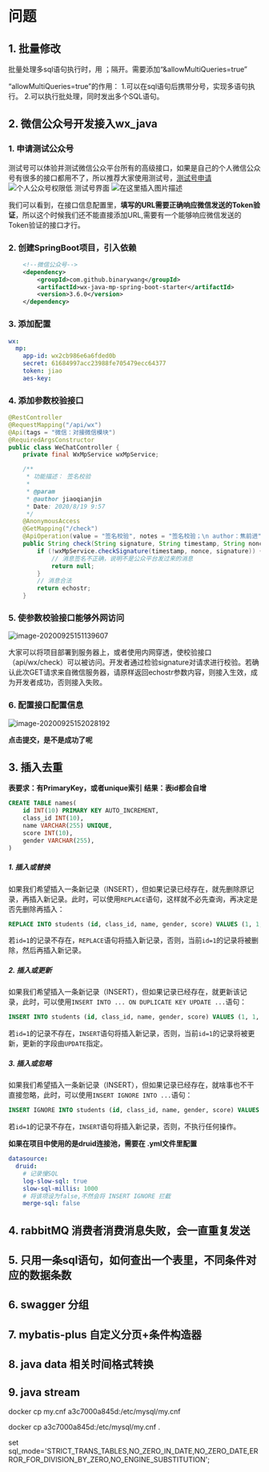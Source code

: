 # 问题



## 1. 批量修改

批量处理多sql语句执行时，用 ；隔开。需要添加“&allowMultiQueries=true”

“allowMultiQueries=true”的作用：
1.可以在sql语句后携带分号，实现多语句执行。
2.可以执行批处理，同时发出多个SQL语句。

## 2. 微信公众号开发接入wx_java

### 1.  申请测试公众号
测试号可以体验并测试微信公众平台所有的高级接口，如果是自己的个人微信公众号有很多的接口都用不了，所以推荐大家使用测试号，[测试号申请](http://mp.weixin.qq.com/debug/cgi-bin/sandbox?t=sandbox/login)
![个人公众号权限低](https://img-blog.csdnimg.cn/20200823091633261.png?x-oss-process=image/watermark,type_ZmFuZ3poZW5naGVpdGk,shadow_10,text_aHR0cHM6Ly9ibG9nLmNzZG4ubmV0L3dlaXhpbl80NDQ5MTkyNw==,size_16,color_FFFFFF,t_70#pic_center)
测试号界面
![在这里插入图片描述](https://img-blog.csdnimg.cn/2020082309200181.png?x-oss-process=image/watermark,type_ZmFuZ3poZW5naGVpdGk,shadow_10,text_aHR0cHM6Ly9ibG9nLmNzZG4ubmV0L3dlaXhpbl80NDQ5MTkyNw==,size_16,color_FFFFFF,t_70#pic_center)

​        我们可以看到，在接口信息配置里，**填写的URL需要正确响应微信发送的Token验证**，所以这个时候我们还不能直接添加URL,需要有一个能够响应微信发送的Token验证的接口才行。

### 2. 创建SpringBoot项目，引入依赖

```xml
	<!--微信公众号-->
    <dependency>
        <groupId>com.github.binarywang</groupId>
        <artifactId>wx-java-mp-spring-boot-starter</artifactId>
        <version>3.6.0</version>
    </dependency>
```

### 3. 添加配置

```yml
wx:  
  mp:
    app-id: wx2cb986e6a6fded0b
    secret: 61684997acc23988fe705479ecc64377
    token: jiao
    aes-key:
```

### 4. 添加参数校验接口

```java
@RestController
@RequestMapping("/api/wx")
@Api(tags = "微信：对接微信模块")
@RequiredArgsConstructor
public class WeChatController {
    private final WxMpService wxMpService;

    /**
     * 功能描述： 签名校验
     *
     * @param
     * @author jiaoqianjin
     * Date: 2020/8/19 9:57
     */
    @AnonymousAccess
    @GetMapping("/check")
    @ApiOperation(value = "签名校验", notes = "签名校验；\n author：焦前进")
    public String check(String signature, String timestamp, String nonce, String echostr) throws Exception {
        if (!wxMpService.checkSignature(timestamp, nonce, signature)) {
            // 消息签名不正确，说明不是公众平台发过来的消息
            return null;
        }
        // 消息合法
        return echostr;
    }
```

### 5.  使参数校验接口能够外网访问

![image-20200925151139607](https://gitee.com/jiao_qianjin/zhishiku/raw/master/img/20200925155427.png)

大家可以将项目部署到服务器上，或者使用内网穿透，使校验接口（api/wx/check）可以被访问。开发者通过检验signature对请求进行校验。若确认此次GET请求来自微信服务器，请原样返回echostr参数内容，则接入生效，成为开发者成功，否则接入失败。

### 6. 配置接口配置信息

![image-20200925152028192](https://gitee.com/jiao_qianjin/zhishiku/raw/master/img/20200925155420.png)

**点击提交，是不是成功了呢**

## 3. 插入去重

**表要求：有PrimaryKey，或者unique索引**
**结果：表id都会自增**

```sql
CREATE TABLE names(
    id INT(10) PRIMARY KEY AUTO_INCREMENT,
    class_id INT(10),
    name VARCHAR(255) UNIQUE,
    score INT(10),
    gender VARCHAR(255),
)
```



##### 1. 插入或替换

如果我们希望插入一条新记录（INSERT），但如果记录已经存在，就先删除原记录，再插入新记录。此时，可以使用`REPLACE`语句，这样就不必先查询，再决定是否先删除再插入：

```sql
REPLACE INTO students (id, class_id, name, gender, score) VALUES (1, 1, '小明', 'F', 99);
```

若`id=1`的记录不存在，`REPLACE`语句将插入新记录，否则，当前`id=1`的记录将被删除，然后再插入新记录。

##### 2. 插入或更新

如果我们希望插入一条新记录（INSERT），但如果记录已经存在，就更新该记录，此时，可以使用`INSERT INTO ... ON DUPLICATE KEY UPDATE ...`语句：

```sql
INSERT INTO students (id, class_id, name, gender, score) VALUES (1, 1, '小明', 'F', 99) ON DUPLICATE KEY UPDATE name='小明', gender='F', score=99;
```

若`id=1`的记录不存在，`INSERT`语句将插入新记录，否则，当前`id=1`的记录将被更新，更新的字段由`UPDATE`指定。

##### 3. 插入或忽略

如果我们希望插入一条新记录（INSERT），但如果记录已经存在，就啥事也不干直接忽略，此时，可以使用`INSERT IGNORE INTO ...`语句：

```sql
INSERT IGNORE INTO students (id, class_id, name, gender, score) VALUES (1, 1, '小明', 'F', 99);
```

若`id=1`的记录不存在，`INSERT`语句将插入新记录，否则，不执行任何操作。

**如果在项目中使用的是druid连接池，需要在 .yml文件里配置**

```yaml
datasource:
  druid:
    # 记录慢SQL
    log-slow-sql: true
    slow-sql-millis: 1000
    # 将该项设为false,不然会将 INSERT IGNORE 拦截
    merge-sql: false 
```







## 4. rabbitMQ 消费者消费消息失败，会一直重复发送



## 5.  只用一条sql语句，如何查出一个表里，不同条件对应的数据条数



## 6. swagger 分组



## 7. mybatis-plus 自定义分页+条件构造器 



## 8.  java data 相关时间格式转换



## 9. java stream



docker cp my.cnf a3c7000a845d:/etc/mysql/my.cnf

docker cp a3c7000a845d:/etc/mysql/my.cnf .

set sql_mode='STRICT_TRANS_TABLES,NO_ZERO_IN_DATE,NO_ZERO_DATE,ERROR_FOR_DIVISION_BY_ZERO,NO_ENGINE_SUBSTITUTION';

